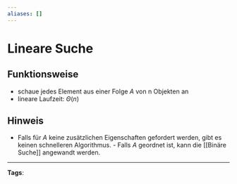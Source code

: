 ```yaml
---
aliases: []
---
```


# Lineare Suche

## Funktionsweise

- schaue jedes Element aus einer Folge $A$ von n Objekten an
- lineare Laufzeit: $\Theta(n)$

## Hinweis

- Falls für $A$ keine zusätzlichen Eigenschaften gefordert werden, gibt es keinen schnelleren Algorithmus. - Falls $A$ geordnet ist, kann die [[Binäre Suche]] angewandt werden.

---

**Tags**:
